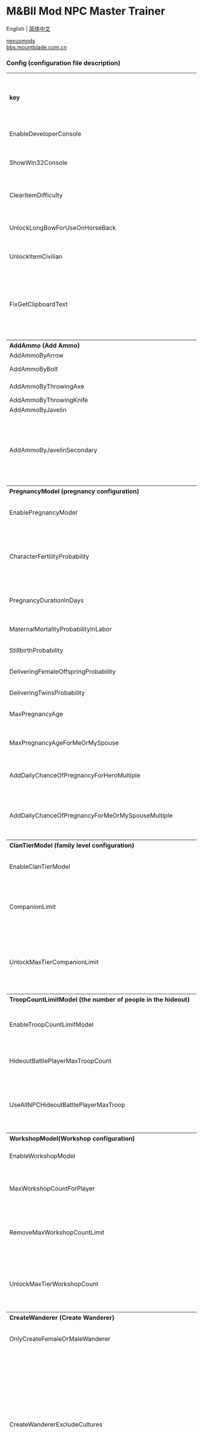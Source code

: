 # M&BII Mod NPC Master Trainer

English | [简体中文](./README.md)

[nexusmods](https://www.nexusmods.com/mountandblade2bannerlord/mods/1807)  
[bbs.mountblade.com.cn](https://bbs.mountblade.com.cn/thread-2064895-1-1.html)

### **Config (configuration file description)**
<table> 
  <tr> 
    <th align="left">key</th>  
    <th align="left">Type</th>  
    <th align="left">default value</th>  
    <th align="left">Description</th>  
    <th align="left">The original settings in version e1.4.0.230377 / other explanations</th> 
  </tr>  
  <tr> 
    <td align="left">EnableDeveloperConsole</td>  
    <td align="left">bool</td>  
    <td align="left">true</td>  
    <td align="left">Enable the developer console</td>  
    <td align="left"/> 
  </tr>  
  <tr> 
    <td align="left">ShowWin32Console</td>  
    <td align="left">bool</td>  
    <td align="left">false</td>  
    <td align="left">Whether to display Win32 console</td>  
    <td align="left"/> 
  </tr>  
  <tr> 
    <td align="left">ClearItemDifficulty</td>  
    <td align="left">bool</td>  
    <td align="left">true</td>  
    <td align="left">Proficiency requirements for emptying items</td>  
    <td align="left"/> 
  </tr>  
  <tr> 
    <td align="left">UnlockLongBowForUseOnHorseBack</td>  
    <td align="left">bool</td>  
    <td align="left">true</td>  
    <td align="left">Unlock the longbow for use on horseback</td>  
    <td align="left"/> 
  </tr>  
  <tr> 
    <td align="left">UnlockItemCivilian</td>  
    <td align="left">bool</td>  
    <td align="left">true</td>  
    <td align="left">Unlock civilian costumes</td>  
    <td align="left"/> 
  </tr>  
  <tr> 
    <td align="left">FixGetClipboardText</td>  
    <td align="left">bool</td>  
    <td align="left">true</td>  
    <td align="left">Fix the garbled characters in the Chinese text pasted from the clipboard in the current game</td>  
    <td align="left"/> 
  </tr>  
  <tr> 
    <th align="left" colspan="5">AddAmmo (Add Ammo)</th> 
  </tr>  
  <tr> 
    <td align="left">AddAmmoByArrow</td>  
    <td align="left">ushort</td>  
    <td align="left">11</td>  
    <td align="left">Arrow</td>  
    <td align="left"/> 
  </tr>  
  <tr> 
    <td align="left">AddAmmoByBolt</td>  
    <td align="left">ushort</td>  
    <td align="left">6</td>  
    <td align="left">crossbow arrows</td>  
    <td align="left"/> 
  </tr>  
  <tr> 
    <td align="left">AddAmmoByThrowingAxe</td>  
    <td align="left">ushort</td>  
    <td align="left">2</td>  
    <td align="left">Throwing axe</td>  
    <td align="left"/> 
  </tr>  
  <tr> 
    <td align="left">AddAmmoByThrowingKnife</td>  
    <td align="left">ushort</td>  
    <td align="left">13</td>  
    <td align="left">Flying knife</td>  
    <td align="left"/> 
  </tr>  
  <tr> 
    <td align="left">AddAmmoByJavelin</td>  
    <td align="left">ushort</td>  
    <td align="left">1</td>  
    <td align="left">Javelin</td>  
    <td align="left"/> 
  </tr>  
  <tr> 
    <td align="left">AddAmmoByJavelinSecondary</td>  
    <td align="left">ushort</td>  
    <td align="left">0</td>  
    <td align="left">Javelin (Secondary weapon is a long rod weapon that needs to be switched to javelin by pressing X)</td>  
    <td align="left"/> 
  </tr>  
  <tr> 
    <th align="left" colspan="5">PregnancyModel (pregnancy configuration)</th> 
  </tr>  
  <tr> 
    <td align="left">EnablePregnancyModel</td>  
    <td align="left">bool</td>  
    <td align="left">false</td>  
    <td align="left">Whether to enable pregnancy configuration</td>  
    <td align="left"/> 
  </tr>  
  <tr> 
    <td align="left">CharacterFertilityProbability</td>  
    <td align="left">float?</td>  
    <td align="left">null</td>  
    <td align="left">Set the proportion of fertility for all characters when creating a new game</td>  
    <td align="left">0.95</td> 
  </tr>  
  <tr> 
    <td align="left">PregnancyDurationInDays</td>  
    <td align="left">float?</td>  
    <td align="left">null</td>  
    <td align="left">Pregnancy period (number of days)</td>  
    <td align="left">36</td> 
  </tr>  
  <tr> 
    <td align="left">MaternalMortalityProbabilityInLabor</td>  
    <td align="left">float?</td>  
    <td align="left">null</td>  
    <td align="left">Maternal childbirth mortality rate</td>  
    <td align="left">0.015</td> 
  </tr>  
  <tr> 
    <td align="left">StillbirthProbability</td>  
    <td align="left">float?</td>  
    <td align="left">null</td>  
    <td align="left">Probability of stillbirth</td>  
    <td align="left">0.01</td> 
  </tr>  
  <tr> 
    <td align="left">DeliveringFemaleOffspringProbability</td>  
    <td align="left">float?</td>  
    <td align="left">null</td>  
    <td align="left">Female child-bearing rate</td>  
    <td align="left">0.51</td> 
  </tr>  
  <tr> 
    <td align="left">DeliveringTwinsProbability</td>  
    <td align="left">float?</td>  
    <td align="left">null</td>  
    <td align="left">Probability of having twins</td>  
    <td align="left">0.03</td> 
  </tr>  
  <tr> 
    <td align="left">MaxPregnancyAge</td>  
    <td align="left">float?</td>  
    <td align="left">null</td>  
    <td align="left">Maximum gestational age</td>  
    <td align="left" rowspan="2">45</td> 
  </tr>  
  <tr> 
    <td align="left">MaxPregnancyAgeForMeOrMySpouse</td>  
    <td align="left">float?</td>  
    <td align="left">null</td>  
    <td align="left">Maximum gestational age of me or my spouse</td> 
  </tr>  
  <tr> 
    <td align="left">AddDailyChanceOfPregnancyForHeroMultiple</td>  
    <td align="left">ulong</td>  
    <td align="left">1</td>  
    <td align="left">daily pregnancy odds multiples</td>  
    <td align="left" rowspan="2">(Multiplication) This value only takes effect when it is not equal to 1, and if it is 0, there is no chance.</td> 
  </tr>  
  <tr> 
    <td align="left">AddDailyChanceOfPregnancyForMeOrMySpouseMultiple</td>  
    <td align="left">ulong</td>  
    <td align="left">1</td>  
    <td align="left">I or my spouse’s daily pregnancy odds multiples</td> 
  </tr>  
  <tr> 
    <th align="left" colspan="5">ClanTierModel (family level configuration)</th> 
  </tr>  
  <tr> 
    <td align="left">EnableClanTierModel</td>  
    <td align="left">bool</td>  
    <td align="left">false</td>  
    <td align="left">Whether to enable family level configuration</td>  
    <td align="left"/> 
  </tr>  
  <tr> 
    <td align="left">CompanionLimit</td>  
    <td align="left">int?</td>  
    <td align="left">null</td>  
    <td align="left">The number of companions (wanderers) a player can have</td>  
    <td align="left"/> 
  </tr>  
  <tr> 
    <td align="left">UnlockMaxTierCompanionLimit</td>  
    <td align="left">bool</td>  
    <td align="left">true</td>  
    <td align="left">Unlock the number of companions (wanderers) a player can have at the highest family level</td>  
    <td align="left"/> 
  </tr>  
  <tr> 
    <th align="left" colspan="5">TroopCountLimitModel (the number of people in the hideout)</th> 
  </tr>  
  <tr> 
    <td align="left">EnableTroopCountLimitModel</td>  
    <td align="left">bool</td>  
    <td align="left">false</td>  
    <td align="left">Whether to enable the number allocation in the hideout</td>  
    <td align="left" rowspan="3">Because the e1.4.3 version deleted the original hideout configuration code, this configuration is no longer available, it will be deleted in this Mod version 1.0.5</td> 
  </tr>  
  <tr> 
    <td align="left">HideoutBattlePlayerMaxTroopCount</td>  
    <td align="left">int?</td>  
    <td align="left">null</td>  
    <td align="left">Maximum number of people in the hideout</td> 
  </tr>  
  <tr> 
    <td align="left">UseAllNPCHideoutBattlePlayerMaxTroop</td>  
    <td align="left">bool</td>  
    <td align="left">true</td>  
    <td align="left">Use the total number of NPCs in the player’s army as the maximum limit</td> 
  </tr>  
  <tr> 
    <th align="left" colspan="5">WorkshopModel(Workshop configuration)</th> 
  </tr>  
  <tr> 
    <td align="left">EnableWorkshopModel</td>  
    <td align="left">bool</td>  
    <td align="left">false</td>  
    <td align="left">Open workshop configuration</td>  
    <td align="left"/> 
  </tr>  
  <tr> 
    <td align="left">MaxWorkshopCountForPlayer</td>  
    <td align="left">int?</td>  
    <td align="left">null</td>  
    <td align="left">Maximum number of workshops a player can own</td>  
    <td align="left" rowspan="3">The maximum number of workshop options are mutually exclusive, with priority from top to bottom</td> 
  </tr>  
  <tr> 
    <td align="left">RemoveMaxWorkshopCountLimit</td>  
    <td align="left">bool</td>  
    <td align="left">false</td>  
    <td align="left">Remove the maximum number of workshops a player can own</td> 
  </tr>  
  <tr> 
    <td align="left">UnlockMaxTierWorkshopCount</td>  
    <td align="left">bool</td>  
    <td align="left">true</td>  
    <td align="left">Unlock the number of workshops a player can have at the highest family level</td> 
  </tr>  
  <tr> 
    <th align="left" colspan="5">CreateWanderer (Create Wanderer)</th> 
  </tr>  
  <tr> 
    <td align="left">OnlyCreateFemaleOrMaleWanderer</td>  
    <td align="left">bool?</td>  
    <td align="left">null</td>  
    <td align="left">Create only female or male wanderers</td>  
    <td align="left">true only create female / false only create male</td> 
  </tr>  
  <tr> 
    <td align="left">CreateWandererExcludeCultures</td>  
    <td align="left">string[]</td>  
    <td align="left">["empire"]</td>  
    <td align="left">Culture excluded when creating homeless</td>  
    <td align="left">Because the wanderer attribute of the empire culture is relatively stretched, the empire is excluded by default, and the value is the English name of the culture. You can use the command print.cultures to query all the English names of the culture</td> 
  </tr>  
  <tr> 
    <th align="left" colspan="5">SetBattlefieldCommander (Set Battlefield Commander)</th> 
  </tr>  
  <tr> 
    <td align="left">BattlefieldCommanderStringIds</td>  
    <td align="left">string[]</td>  
    <td align="left">null</td>  
    <td align="left" colspan="2">Set the default commander on the battlefield, you can set multiple commanders to cycle the player’s forces to match the first one when in use, use StringId to specify, you can use export_csv.all_hero command to generate View the StringId of the role in CSV file</td> 
  </tr>  
  <tr> 
    <td align="left">EnableAfterDeathControl</td>  
    <td align="left">bool</td>  
    <td align="left">true</td>  
    <td align="left">Enable NPC control after death</td>  
    <td align="left">It may conflict with Mod [Control Your Allies After Death] or similar functions. Set this option to false to block the mod’s functions to avoid conflicts</td> 
  </tr>  
  <tr> 
    <td align="left">AfterDeathControlOnly__Noble_Or_Wanderer_Or_NobleOrWanderer</td>  
    <td align="left">bool?</td>  
    <td align="left">null</td>  
    <td align="left">Control NPC type filtering after death</td>  
    <td align="left">null only controls the nobles or wanderers after death / true controls only the nobles after death / false controls only the wanderers after death</td> 
  </tr>  
  <tr> 
    <td align="left">AfterDeathControlExcludePlayer</td>  
    <td align="left">bool</td>  
    <td align="left">false</td>  
    <td align="left">Exclude players from control NPC selection after death</td>  
    <td align="left"/> 
  </tr> 
</table>

### **Command (Command line instructions)**
CTRL and ~ enable the developer console in the game. Currently, the developer console can only type in English. Chinese will become ???. You can enter the following commands in the developer console
<table> 
  <tr> 
    <th align="left">Command</th>  
    <th align="left">Description</th> 
  </tr>  
  <tr> 
    <th align="left" colspan="2">Skills and specializations and attributes</th> 
  </tr>  
  <tr> 
    <td align="left">npc.reset_perks [name]</td>  
    <td align="left">Reset the character skill points in the player’s army</td> 
  </tr>  
  <tr> 
    <td align="left">npc.reset_focus [name]</td>  
    <td align="left">Reset the character in the player’s army. Specialization point</td> 
  </tr>  
  <tr> 
    <td align="left">npc.reset_attrs [name]</td>  
    <td align="left">Reset the character attribute points in the player’s troops</td> 
  </tr>  
  <tr> 
    <td align="left">npc.reset [name]</td>  
    <td align="left">Reset the character skill/specialization/attribute points in the player’s army</td> 
  </tr>  
  <tr> 
    <td align="left">npc.remove_attrs [name] | [attrType] | [value]</td>  
    <td align="left">Remove the attributes of the characters in the player’s army and return them to the available points. The attributes must be kept at least 1 point</td> 
  </tr>  
  <tr> 
    <td align="left">npc.remove_focus [name] | [row] | [column] | [value]</td>  
    <td align="left">Remove the focus of the character from the player’s army and return it to the available points. All focus can be returned</td> 
  </tr>  
  <tr> 
    <th align="left" colspan="2">Blacksmiths and Forging</th> 
  </tr>  
  <tr> 
    <td align="left">npc.reset_perks_check_smith [bool]</td>  
    <td align="left">Set whether to check the blacksmith skills when resetting the skill points, minus the specialization and attributes added by the skill points, the default is false</td> 
  </tr>  
  <tr> 
    <td align="left">npc.check_legendary_smith [name]</td>  
    <td align="left">Check if the character has Legendary Blacksmith skill points</td> 
  </tr>  
  <tr> 
    <td align="left">npc.add_perk_legendary_smith [name]</td>  
    <td align="left">Check if the character has Legendary Blacksmith skill points</td> 
  </tr>  
  <tr> 
    <th align="left" colspan="2">Information query</th> 
  </tr>  
  <tr> 
    <td align="left">npc.refresh_last_seen_location</td>  
    <td align="left">Refresh all the wanderers and nobles’ last seen positions in the encyclopedia</td> 
  </tr>  
  <tr> 
    <td align="left">print.towns_name_prosperity_desc [count]</td>  
    <td align="left">Display the count town names with the highest prosperity according to the town’s prosperity</td> 
  </tr>  
  <tr> 
    <td align="left">export_csv.query_path</td>  
    <td align="left">Query the path of the exported csv file</td> 
  </tr>  
  <tr> 
    <td align="left">export_csv.open_dir</td>  
    <td align="left">Open the folder where the exported csv file is located</td> 
  </tr>  
  <tr> 
    <th align="left" colspan="2">Export visualization table</th> 
  </tr>  
  <tr> 
    <td align="left">export_csv.wanderers</td>  
    <td align="left">Export all the vagrant data to a csv file</td> 
  </tr>  
  <tr> 
    <td align="left">export_csv.nobles</td>  
    <td align="left">Export all the nobles data to a csv file</td> 
  </tr>  
  <tr> 
    <td align="left">export_csv.all_hero</td>  
    <td align="left">Export all character data to a csv file</td> 
  </tr>  
  <tr> 
    <td align="left">export_csv.all_towns</td>  
    <td align="left">Export all town data to a csv file</td> 
  </tr>  
  <tr> 
    <th align="left" colspan="2">Inspection and treatment of infertility</th> 
  </tr>  
  <tr> 
    <td align="left">npc.check_is_fertile [name]</td>  
    <td align="left">Check if the character is fertile</td> 
  </tr>  
  <tr> 
    <td align="left">npc.set_is_fertile_true [name]</td>  
    <td align="left">Set the role to be fertile</td> 
  </tr>  
  <tr> 
    <td align="left">npc.set_is_fertile_false [name]</td>  
    <td align="left">Set the role to be non-fertile</td> 
  </tr>  
  <tr> 
    <th align="left" colspan="2">Beauty and plastic surgery</th> 
  </tr>  
  <tr> 
    <td align="left">npc.change_body [name]</td>  
    <td align="left">To change the pinched face data of the specified character, copy the pinched face data (BodyProperties) to the clipboard and execute it</td> 
  </tr>  
  <tr> 
    <td align="left">npc.random_body [name]</td>  
    <td align="left">Randomly generate a new pinch face data (BodyProperties) for the specified character</td> 
  </tr>  
  <tr> 
    <th align="left" colspan="2">Battlefield control NPC</th> 
  </tr>  
  <tr> 
    <td align="left">print.npcs_index</td>  
    <td align="left">Display the npc subscript in the player’s army corresponding to the npc name, displayed in the message window in the lower left corner</td> 
  </tr>  
  <tr> 
    <td align="left">npc_control.name [name]</td>  
    <td align="left">Control npc on the battlefield (specified by the English name of npc)</td> 
  </tr>  
  <tr> 
    <td align="left">npc_control.index [index]</td>  
    <td align="left">Control the designated npc on the battlefield (via the npc subscript in the player’s army)</td> 
  </tr>  
  <tr> 
    <td align="left">npc_control.next</td>  
    <td align="left">Control the next npc on the battlefield</td> 
  </tr>  
  <tr> 
    <td align="left">npc_control.next_noble</td>  
    <td align="left">Control the next npc (noble) on the battlefield</td> 
  </tr>  
  <tr> 
    <td align="left">npc_control.next_wanderer</td>  
    <td align="left">Control the next npc (wanderer) on the battlefield</td> 
  </tr>  
  <tr> 
    <td align="left" colspan="2">The battlefield commander specified by the command is only valid in this game. Loading the archive, and re-entering after exiting the game will invalidate the set value. It is recommended to use the BattlefieldCommanderStringIds specified in the Config configuration</td> 
  </tr>  
  <tr> 
    <td align="left">npc_control.set_battle_commander_name [name]</td>  
    <td align="left">Set up a battlefield commander (specified by the English name of npc)</td> 
  </tr>  
  <tr> 
    <td align="left">npc_control.set_battle_commander_index [index]</td>  
    <td align="left">Set the battlefield commander (via the npc subscript in the player’s army)</td> 
  </tr>  
  <tr> 
    <th align="left" colspan="2">Other miscellaneous</th> 
  </tr>  
  <tr> 
    <td align="left">npc.clone [name] | [count?]</td>  
    <td align="left">Clone the character in the player’s army</td> 
  </tr>  
  <tr> 
    <td align="left">npc.fill_up [name] | [num?]</td>  
    <td align="left">To fill up the character’s skill/specialization/attribute points in the player’s army, the cheat mode must be turned on</td> 
  </tr>  
  <tr> 
    <td align="left" colspan="2">Because the developer console cannot input Chinese, you need to copy the new name to the clipboard and execute the following command</td> 
  </tr>  
  <tr> 
    <td align="left">rename.children [num]</td>  
    <td align="left">The player's numth child is renamed (num starts from 1)</td> 
  </tr> 
</table>

### **Example (Command line usage example)**
<table> 
  <tr> 
    <th align="left">Example</th>  
    <th align="left">Description</th> 
  </tr>  
  <tr> 
    <td align="left">npc.reset_perks me</td>  
    <td align="left">Reset the player’s skill points</td> 
  </tr>  
  <tr> 
    <td align="left">npc.reset_perks all_not_me</td>  
    <td align="left">Reset the skill points of characters other than players in the player’s army</td> 
  </tr>  
  <tr> 
    <td align="left">npc.reset_perks wanderer</td>  
    <td align="left">Reset the skill points of all Rangers in the player’s army</td> 
  </tr>  
  <tr> 
    <td align="left">npc.reset_perks noble</td>  
    <td align="left">Reset the npc skill points of all nobles (former/spouse/children) in the player’s army</td> 
  </tr>  
  <tr> 
    <td align="left">npc.reset_perks morcon</td>  
    <td align="left">Reset Morcon’s skill points in the player’s army</td> 
  </tr>  
  <tr> 
    <td align="left">npc.reset_perks morcon-2</td>  
    <td align="left">Reset the skill point of the second Morcon in the player’s army</td> 
  </tr>  
  <tr> 
    <td align="left">npc.check_legendary_smith me</td>  
    <td align="left">Check if the player has legendary blacksmith skill points</td> 
  </tr>  
  <tr> 
    <td align="left">npc.add_perk_legendary_smith me</td>  
    <td align="left">Add legendary blacksmith skill points to players</td> 
  </tr>  
  <tr> 
    <td align="left">npc.reset_perks khachin_the_swift bilik_the_she-wolf</td>  
    <td align="left">Reset the skill points of Kachin Jie Ying and Bilik Shewolf</td> 
  </tr>  
  <tr> 
    <td align="left">npc.check_is_fertile all_not_me</td>  
    <td align="left">Check whether characters other than players in the player’s army are fertile</td> 
  </tr>  
  <tr> 
    <td align="left">npc.npc.clone all_not_me | 15</td>  
    <td align="left">The number of Wanderers and nobles in the player’s army other than the player is cloned to 15, if it is currently 1, it is +14, if it is currently 20 it is -5</td> 
  </tr>  
  <tr> 
    <td align="left">npc.clone wanderer | 10</td>  
    <td align="left">The number of Rangers in the player’s army is cloned to 10</td> 
  </tr>  
  <tr> 
    <td align="left">npc.fill_up all</td>  
    <td align="left">Fill up the skill/specialization/attribute points of all characters in the player’s army</td> 
  </tr>  
  <tr> 
    <td align="left">npc.fill_up all | 999</td>  
    <td align="left">Fill up the skill/specialization/attribute points of all characters in the player’s army and set all proficiency to 999</td> 
  </tr> 
</table>

### **Arguments Or Types (type or parameter name description)**
<table> 
  <tr> 
    <th align="left">Type or parameter name</th>  
    <th align="left">Description</th>  
    <th align="left">Value range</th> 
  </tr>  
  <tr> 
    <td align="left">count</td>  
    <td align="left">Total</td>  
    <td align="left">positive integer</td> 
  </tr>  
  <tr> 
    <td align="left">bool</td>  
    <td align="left"/>  
    <td align="left">true or false</td> 
  </tr>  
  <tr> 
    <td align="left">row</td>  
    <td align="left">The left column of the skill panel, attributes</td>  
    <td align="left">1~6 integer</td> 
  </tr>  
  <tr> 
    <td align="left">column</td>  
    <td align="left">The left row of the skills panel, skills</td>  
    <td align="left">1~3 integer</td> 
  </tr>  
  <tr> 
    <td align="left">index</td>  
    <td align="left">The subscript starts from 0, 0 and a positive integer</td>  
    <td align="left"/> 
  </tr>  
  <tr> 
    <td align="left">attrType</td>  
    <td align="left">The left column of the skill panel, attributes</td>  
    <td align="left">1~6 integer or Vigor, Control, Endurance, Cunning, Social, Intelligence</td> 
  </tr>  
  <tr> 
    <td align="left">name</td>  
    <td align="left" colspan="2">Fixed value me(me), all_not_me(except me), wanderer(wanderer), noble(noble) or character English name (in [ESC-option-game Settings] Change the language to English to see the English name of the role. If there is a space in the name, you need to use an underscore (_) to replace the space. If there are multiple roles with the same name, add -2 after the name and specify the second one)</td> 
  </tr> 
</table>
